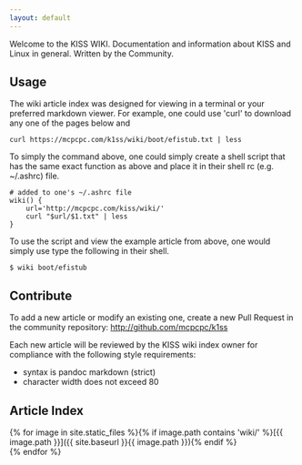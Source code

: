 ```yaml
---
layout: default
---
```


Welcome to the KISS WIKI. Documentation and information about KISS and Linux in 
general. Written by the Community.

## Usage

The wiki article index was designed for viewing in a terminal or your preferred
markdown viewer. For example, one could use 'curl' to download any one of the
pages below and 

    curl https://mcpcpc.com/k1ss/wiki/boot/efistub.txt | less

To simply the command above, one could simply create a shell script that has the
same exact function as above and place it in their shell rc (e.g. ~/.ashrc) file.

    # added to one's ~/.ashrc file
    wiki() {
        url='http://mcpcpc.com/kiss/wiki/'
        curl "$url/$1.txt" | less
    }

To use the script and view the example article from above, one would simply use
type the following in their shell.

    $ wiki boot/efistub

## Contribute

To add a new article or modify an existing one, create a new Pull Request in
the community repository: http://github.com/mcpcpc/k1ss

Each new article will be reviewed by the KISS wiki index owner for compliance
with the following style requirements:

* syntax is pandoc markdown (strict)
* character width does not exceed 80

## Article Index
{% for image in site.static_files %}{% if image.path contains 'wiki/' %}[{{ image.path }}]({{ site.baseurl }}{{ image.path }}){% endif %}<br>{% endfor %}
